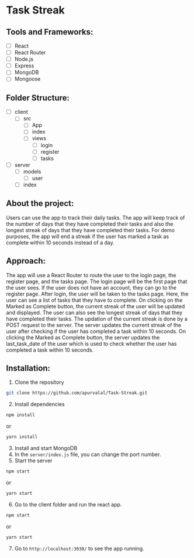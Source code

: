 # Task Streak

## Tools and Frameworks:

- [ ] React
- [ ] React Router
- [ ] Node.js
- [ ] Express
- [ ] MongoDB
- [ ] Mongoose

## Folder Structure:

- [ ] client
  - [ ] src
    - [ ] App
    - [ ] index
    - [ ] views
      - [ ] login
      - [ ] register
      - [ ] tasks
- [ ] server
  - [ ] models
    - [ ] user
  - [ ] index

## About the project:

Users can use the app to track their daily tasks. The app will keep track of the number of days that they have completed their tasks and also the longest streak of days that they have completed their tasks.
For demo purposes, the app will end a streak if the user has marked a task as complete within 10 seconds instead of a day.

## Approach:

The app will use a React Router to route the user to the login page, the register page, and the tasks page.
The login page will be the first page that the user sees.
If the user does not have an account, they can go to the register page.
After login, the user will be taken to the tasks page. Here, the user can see a list of tasks that they have to complete.
On clicking on the Marked as Complete button, the current streak of the user will be updated and displayed.
The user can also see the longest streak of days that they have completed their tasks.
The updation of the current streak is done by a POST request to the server. The server updates the current streak of the user after checking if the user has completed a task within 10 seconds.
On clicking the Marked as Complete button, the server updates the last_task_date of the user which is used to check whether the user has completed a task within 10 seconds.

## Installation:

1. Clone the repository
```sh
git clone https://github.com/apurvalal/Task-Streak.git
```
2. Install dependencies
```sh
npm install
``` 
or 
```sh 
yarn install
```
3. Install and start MongoDB
4. In the `server/index.js` file, you can change the port number.
5. Start the server
```sh 
npm start
``` 
or 
```sh 
yarn start
```
6. Go to the client folder and run the react app.
```sh 
npm start
``` 
or 
```sh
yarn start
```
7. Go to `http://localhost:3030/` to see the app running.
